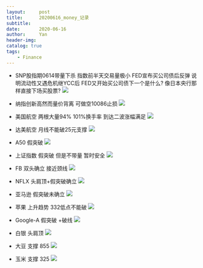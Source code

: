 ```yaml
---
layout:     post
title:      20200616_money_记录
subtitle:   
date:       2020-06-16
author:     Yan
header-img: 
catalog: true
tags:
    - Finance
---
```


* SNP股指期0614带量下杀 指数前半天交易量极小 FED宣布买公司债后反弹 说明流动性又遇危机继YCC后 FED又开始买公司债下一个是什么? 像日本央行那样直接下场买股票?
![](/img/276a7fa3.png)


* 纳指创新高然而量价背离 可做空10086止损
![](/img/6ef85557.png)


* 美国航空 两根大量94% 101%换手率 到达二波涨幅满足
![](/img/6a3e1db6.png)

* 达美航空 月线不能破25元支撑
![](/img/8c63e342.png)

* A50 假突破
![](/img/aba7c52b.png)

* 上证指数 假突破 但是不带量 暂时安全
![](/img/e9783e32.png)

* FB 双头确立 接近颈线
![](/img/0476a445.png)

* NFLX 头肩顶+假突破确立
![](/img/62ff43b4.png)

* 亚马逊 假突破未确立
![](/img/486c291a.png)

* 苹果 上升趋势 332低点不能破
![](/img/5b68d20d.png)

* Google-A 假突破 +破线
![](/img/34fc6fe0.png)

* 白银 头肩顶
![](/img/3597a2d7.png)

* 大豆 支撑 855
![](/img/c80fb47e.png)

* 玉米 支撑 325
![](/img/439c1bb8.png)